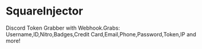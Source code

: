 # SquareInjector
Discord Token Grabber with Webhook.Grabs: Username,ID,Nitro,Badges,Credit Card,Email,Phone,Password,Token,IP and more!
